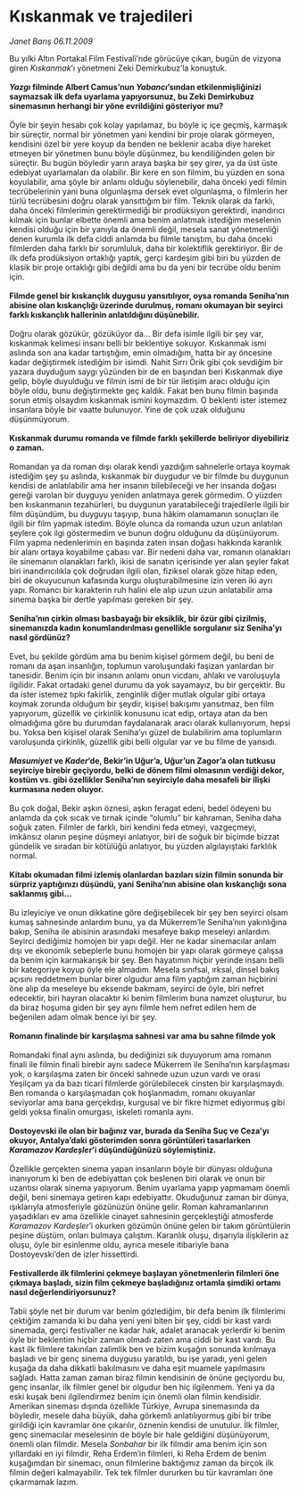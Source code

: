 # Kıskanmak ve trajedileri

*Janet Barış 06.11.2009*

<div class="taraf_structure_2col_1zq">
<div class="margen_n">



 <p>Bu yılki Altın Portakal Film Festivali’nde görücüye çıkan, bugün de vizyona giren <i>Kıskanmak</i>’ı yönetmeni Zeki Demirkubuz’la konuştuk.<b><i> <br/><br/>Yazgı</i> filminde Albert Camus’nun <i>Yabancı</i>’sından etkilenmişliğinizi saymazsak ilk defa uyarlama yapıyorsunuz, bu Zeki Demirkubuz sinemasının herhangi bir yöne evrildiğini gösteriyor mu?</b> <br/><br/>Öyle bir şeyin hesabı çok kolay yapılamaz, bu böyle iç içe geçmiş, karmaşık bir süreçtir, normal bir yönetmen yani kendini bir proje olarak görmeyen, kendisini özel bir yere koyup da benden ne beklenir acaba diye hareket etmeyen bir yönetmen bunu böyle düşünmez, bu kendiliğinden gelen bir süreçtir. Bu bugün böyledir yarın araya başka bir şey girer, ya da üst üste edebiyat uyarlamaları da olabilir. Bir kere en son filmim, bu yüzden en sona koyulabilir, ama şöyle bir anlamı olduğu söylenebilir, daha önceki yedi filmin tecrübelerinin yani buna olgunlaşma dersek evet olgunlaşma, o filmlerin her türlü tecrübesini doğru olarak yansıttığım bir film. Teknik olarak da farklı, daha önceki filmlerimin gerektirmediği bir prodüksiyon gerektirdi, inandırıcı kılmak için bunlar elbette önemli ama benim anlatmak istediğim meselenin kendisi olduğu için bir yanıyla da önemli değil, mesela sanat yönetmenliği denen kurumla ilk defa ciddi anlamda bu filmle tanıştım, bu daha önceki filmlerden daha farklı bir sorumluluk, daha bir kolektiflik gerektiriyor. Bir de ilk defa prodüksiyon ortaklığı yaptık, gerçi kardeşim gibi biri bu yüzden de klasik bir proje ortaklığı gibi değildi ama bu da yeni bir tecrübe oldu benim için.<b> <br/><br/>Filmde genel bir kıskançlık duygusu yansıtılıyor, oysa romanda Seniha’nın abisine olan kıskançlığı üzerinde durulmuş, romanı okumayan bir seyirci farklı kıskançlık hallerinin anlatıldığını düşünebilir.</b> <br/><br/>Doğru olarak gözükür, gözüküyor da... Bir defa isimle ilgili bir şey var, kıskanmak kelimesi insanı belli bir beklentiye sokuyor. Kıskanmak ismi aslında son ana kadar tartıştığım, emin olmadığım, hatta bir ay öncesine kadar değiştirmek istediğim bir isimdi. Nahit Sırrı Örik gibi çok sevdiğim bir yazara duyduğum saygı yüzünden bir de en başından beri Kıskanmak diye gelip, böyle duyulduğu ve filmin ismi de bir tür iletişim aracı olduğu için böyle oldu, bunu değiştirmekte geç kaldık. Fakat ben bunu filmin başında sorun etmiş olsaydım kıskanmak ismini koymazdım. O beklenti ister istemez insanlara böyle bir vaatte bulunuyor. Yine de çok uzak olduğunu düşünmüyorum.<b> <br/><br/>Kıskanmak durumu romanda ve filmde farklı şekillerde beliriyor diyebiliriz o zaman. </b><br/><br/>Romandan ya da roman dışı olarak kendi yazdığım sahnelerle ortaya koymak istediğim şey şu aslında, kıskanmak bir duygudur ve bir filmde bu duygunun kendisi de anlatılabilir ama her insanın bilebileceği ve her insanda doğası gereği varolan bir duyguyu yeniden anlatmaya gerek görmedim. O yüzden ben kıskanmanın tezahürleri, bu duygunun yaratabileceği trajedilerle ilgili bir film düşündüm, bu duyguyu taşıyıp, buna hâkim olamamanın sonuçları ile ilgili bir film yapmak istedim. Böyle olunca da romanda uzun uzun anlatılan şeylere çok ilgi göstermedim ve bunun doğru olduğunu da düşünüyorum. Film yapma nedenlerimin en başında zaten insan doğası hakkında karanlık bir alanı ortaya koyabilme çabası var. Bir nedeni daha var, romanın olanakları ile sinemanın olanakları farklı, ikisi de sanatın içerisinde yer alan şeyler fakat biri inandırıcılıkla çok doğrudan ilgili olan, fiziksel olarak göze hitap eden, biri de okuyucunun kafasında kurgu oluşturabilmesine izin veren iki ayrı yapı. Romancı bir karakterin ruh halini ele alıp uzun uzun anlatabilir ama sinema başka bir dertle yapılması gereken bir şey.<b> <br/><br/>Seniha’nın çirkin olması basbayağı bir eksiklik, bir özür gibi çizilmiş, sinemanızda kadın konumlandırılması genellikle sorgulanır siz Seniha’yı nasıl gördünüz?</b> <br/><br/>Evet, bu şekilde gördüm ama bu benim kişisel görmem değil, bu beni de romanı da aşan insanlığın, toplumun varoluşundaki faşizan yanlardan bir tanesidir. Benim için bir insanın anlamı onun vicdanı, ahlakı ve varoluşuyla ilgilidir. Fakat ortadaki genel durumu da yok sayamayız, bu bir gerçektir. Bu da ister istemez tıpkı fakirlik, zenginlik diğer mutlak olgular gibi ortaya koymak zorunda olduğum bir şeydir, kişisel bakışımı yansıtmaz, ben film yapıyorum, güzellik ve çirkinlik konusunu icat edip, ortaya atan da ben olmadığıma göre bu durumdan faydalanarak aracı olarak kullanıyorum, hepsi bu. Yoksa ben kişisel olarak Seniha’yı güzel de bulabilirim ama toplumların varoluşunda çirkinlik, güzellik gibi belli olgular var ve bu filme de yansıdı. <b><i><br/><br/>Masumiyet</i> ve <i>Kader</i>’de, Bekir’in Uğur’a, Uğur’un Zagor’a olan tutkusu seyirciye birebir geçiyordu, belki de dönem filmi olmasının verdiği dekor, kostüm vs. gibi özellikler Seniha’nın seyirciyle daha mesafeli bir ilişki kurmasına neden oluyor.</b> <br/><br/>Bu çok doğal, Bekir aşkın öznesi, aşkın feragat edeni, bedel ödeyeni bu anlamda da çok sıcak ve tırnak içinde “olumlu” bir kahraman, Seniha daha soğuk zaten. Filmler de farklı, biri kendini feda etmeyi, vazgeçmeyi, imkânsız olanın peşine düşmeyi anlatıyor, biri de soğuk bir biçimde bizzat gündelik ve sıradan bir kötülüğü anlatıyor, bu yüzden algılayıştaki farklılık normal.<b> <br/><br/>Kitabı okumadan filmi izlemiş olanlardan bazıları sizin filmin sonunda bir sürpriz yaptığınızı düşündü, yani Seniha’nın abisine olan kıskançlığı sona saklanmış gibi...</b> <br/><br/>Bu izleyiciye ve onun dikkatine göre değişebilecek bir şey ben seyirci olsam kumaş sahnesinde anlardım bunu, ya da Mükerrem’le Seniha’nın yakınlığına bakıp, Seniha ile abisinin arasındaki mesafeye bakıp meseleyi anlardım. Seyirci dediğimiz homojen bir yapı değil. Her ne kadar sinemacılar anlam dışı ve ekonomik sebeplerle bunu homojen bir yapı olarak görmeye çalışsa da benim için karmakarışık bir şey. Ben hayatımın hiçbir yerinde insanı belli bir kategoriye koyup öyle ele almadım. Mesela sınıfsal, ırksal, dinsel bakış açısını reddetmem bunlar birer olgudur ama film yaptığım zaman hiçbirini öne alıp da meseleye bu eksende bakmam, seyirci de öyle, biri nefret edecektir, biri hayran olacaktır ki benim filmlerim buna namzet oluşturur, bu da biraz hoşuma giden bir şey aynı filmle hem nefret edilen hem de beğenilen adam olmak bence iyi bir şey.<b> <br/><br/>Romanın finalinde bir karşılaşma sahnesi var ama bu sahne filmde yok</b> <br/><br/>Romandaki final aynı aslında, bu dediğinizi sık duyuyorum ama romanın finali ile filmin finali birebir aynı sadece Mükerrem ile Seniha’nın karşılaşması yok, o karşılaşma zaten bir önceki sahnede uzun uzun vardı ve orası Yeşilçam ya da bazı ticari filmlerde görülebilecek cinsten bir karşılaşmaydı. Ben romanda o karşılaşmadan çok hoşlanmadım, romanı okuyanlar seviyorlar ama bana gerçekdışı, kurgusal ve bir fikre hizmet ediyormuş gibi geldi yoksa finalin omurgası, iskeleti romanla aynı.<b> <br/><br/>Dostoyevski ile olan bir bağınız var, burada da Seniha Suç ve Ceza’yı okuyor, Antalya’daki gösterimden sonra görüntüleri tasarlarken <i>Karamazov Kardeşler</i>’i düşündüğünüzü söylemiştiniz. </b><br/><br/>Özellikle gerçekten sinema yapan insanların böyle bir dünyası olduğuna inanıyorum ki ben de edebiyattan çok beslenen biri olarak ve onun bir uzantısı olarak sinema yapıyorum. Benim uyarlama yapıp yapmamam önemli değil, beni sinemaya getiren kapı edebiyattır. Okuduğunuz zaman bir dünya, ışıklarıyla atmosferiyle gözünüzün önüne gelir. Roman kahramanlarının yaşadıkları ev ama özellikle cinayet sahnesinin gerçekleştiği atmosferde <i>Karamazov Kardeşler</i>’i okurken gözümün önüne gelen bir takım görüntülerin peşine düştüm, onları bulmaya çalıştım. Karanlık oluşu, dışarıyla ilişkilerin az oluşu, öyle bir esinlenme oldu, ayrıca mesele itibariyle bana Dostoyevski’den de izler hissettirdi.<b> <br/><br/>Festivallerde ilk filmlerini çekmeye başlayan yönetmenlerin filmleri öne çıkmaya başladı, sizin film çekmeye başladığınız ortamla şimdiki ortamı nasıl değerlendiriyorsunuz?</b> <br/><br/>Tabii şöyle net bir durum var benim gözlediğim, bir defa benim ilk filmlerimi çektiğim zamanda ki bu daha yeni yeni biten bir şey, ciddi bir kast vardı sinemada, gerçi festivaller ne kadar hak, adalet aranacak yerlerdir ki benim öyle bir beklentim hiçbir zaman olmadı zaten ama ciddi bir kast vardı. Bu kast ilk filmlere takınılan zalimlik ben ve bizim kuşağın sonunda kırılmaya başladı ve bir genç sinema duygusu yaratıldı, bu işe yaradı, yeni gelen kuşağa da daha dikkatli bakılmasını ve daha eşit muamele yapılmasını sağladı. Hatta zaman zaman biraz filmin kendisinin de önüne geçiyordu bu, genç insanlar, ilk filmler genel bir olgudur ben hiç ilgilenmem. Yeni ya da eski kuşak beni ilgilendirmez benim için önemli olan filmin kendisidir. Amerikan sineması dışında özellikle Türkiye, Avrupa sinemasında da böyledir, mesele daha büyük, daha görkemli anlatılıyormuş gibi bir tribe girildiği için kavramlar öne çıkarılır, öznenin kendisi de unutulur. İlk filmler, genç sinemacılar meselesinin de böyle bir hale geldiğini düşünüyorum, önemli olan filmdir. Mesela <i>Sonbahar</i> bir ilk filmdir ama benim için son yıllardaki en iyi filmdir, Reha Erdem’in filmleri, ki Reha Erdem de benim kuşağımdan bir sinemacı, onun filmlerine baktığımız zaman da birçok ilk filmin değeri kalmayabilir. Tek tek filmler dururken bu tür kavramları öne çıkarmamak lazım. </p>
<br/>
<br/>
<br/>



<br/>


<div id="taraf_not">
</div>

</div>


</div>
